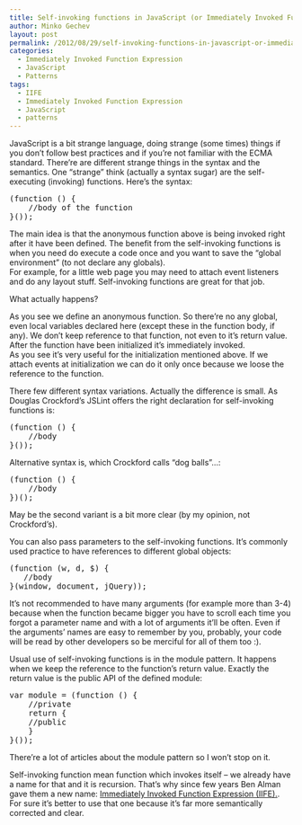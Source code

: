 ```yaml
---
title: Self-invoking functions in JavaScript (or Immediately Invoked Function Expressions)
author: Minko Gechev
layout: post
permalink: /2012/08/29/self-invoking-functions-in-javascript-or-immediately-invoked-function-expression/
categories:
  - Immediately Invoked Function Expression
  - JavaScript
  - Patterns
tags:
  - IIFE
  - Immediately Invoked Function Expression
  - JavaScript
  - patterns
---
```

JavaScript is a bit strange language, doing strange (some times) things if you don&#8217;t follow best practices and if you&#8217;re not familiar with the ECMA standard. There&#8217;re are different strange things in the syntax and the semantics. One &#8220;strange&#8221; think (actually a syntax sugar) are the self-executing (invoking) functions. Here&#8217;s the syntax:

<pre lang="JavaScript">(function () {
    //body of the function
}());
</pre>

The main idea is that the anonymous function above is being invoked right after it have been defined. The benefit from the self-invoking functions is when you need do execute a code once and you want to save the &#8220;global environment&#8221; (to not declare any globals).  
For example, for a little web page you may need to attach event listeners and do any layout stuff. Self-invoking functions are great for that job.

What actually happens?

As you see we define an anonymous function. So there&#8217;re no any global, even local variables declared here (except these in the function body, if any). We don&#8217;t keep reference to that function, not even to it&#8217;s return value. After the function have been initialized it&#8217;s immediately invoked.  
As you see it&#8217;s very useful for the initialization mentioned above. If we attach events at initialization we can do it only once because we loose the reference to the function.

There few different syntax variations. Actually the difference is small. As Douglas Crockford&#8217;s JSLint offers the right declaration for self-invoking functions is:

<pre lang="JavaScript">(function () {
    //body
}());
</pre>

Alternative syntax is, which Crockford calls &#8220;dog balls&#8221;&#8230;:

<pre lang="JavaScript">(function () {
    //body
})();
</pre>

May be the second variant is a bit more clear (by my opinion, not Crockford&#8217;s).

You can also pass parameters to the self-invoking functions. It&#8217;s commonly used practice to have references to different global objects:

<pre lang="JavaScript">(function (w, d, $) {
   //body
}(window, document, jQuery));
</pre>

It&#8217;s not recommended to have many arguments (for example more than 3-4) because when the function became bigger you have to scroll each time you forgot a parameter name and with a lot of arguments it&#8217;ll be often. Even if the arguments&#8217; names are easy to remember by you, probably, your code will be read by other developers so be merciful for all of them too :).

Usual use of self-invoking functions is in the module pattern. It happens when we keep the reference to the function&#8217;s return value. Exactly the return value is the public API of the defined module:

<pre lang="JavaScript">var module = (function () {
    //private
    return {
    //public
    }
}());
</pre>

There&#8217;re a lot of articles about the module pattern so I won&#8217;t stop on it.

Self-invoking function mean function which invokes itself &#8211; we already have a name for that and it is recursion. That&#8217;s why since few years Ben Alman gave them a new name: [Immediately Invoked Function Expression (IIFE).][1]. For sure it&#8217;s better to use that one because it&#8217;s far more semantically corrected and clear.

 [1]: http://benalman.com/news/2010/11/immediately-invoked-function-expression/